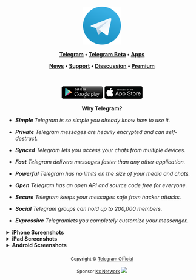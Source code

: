 <div align="center">

[<img src="https://github.com/TelegramBeta/Telegram/blob/main/Assets/telegram.png" width="100px" >](https://github.com/TelegramOfficial)

<b>

<a href="https://github.com/TelegramOfficial/Telegram">Telegram</a> • <a href="https://github.com/TelegramBeta">Telegram Beta</a> • <a href="https://github.com/TelegramOfficial/Apps">Apps</a>

<a href="https://github.com/TelegramOfficial/News">News</a> • <a href="https://github.com/TelegramOfficial/Support">Support</a> • <a href="https://github.com/TelegramOfficial/Discussions">Disscussion</a> • <a href="https://github.com/TelegramOfficial/Premium">Premium</a>

<br> 

[<img src="https://github.com/TelegramOfficial/.github/blob/main/Assets/Play-Store.png" width="110" height="auto">](https://play.google.com/store/apps/details?id=org.telegram.messenger)
[<img src="https://github.com/TelegramOfficial/.github/blob/main/Assets/App-Store.png" width="100" height="auto">](https://telegram.org/dl/ios)


**Why Telegram?**

</b>
</div>

- ***Simple*** *Telegram is so simple you already know how to use it.*

- ***Private*** *Telegram messages are heavily encrypted and can self-destruct.*

- ***Synced*** *Telegram lets you access your chats from multiple devices.*

- ***Fast*** *Telegram delivers messages faster than any other application.*

- ***Powerful*** *Telegram has no limits on the size of your media and chats.*

- ***Open*** *Telegram has an open API and source code free for everyone.*

- ***Secure*** *Telegram keeps your messages safe from hacker attacks.*

- ***Social*** *Telegram groups can hold up to 200,000 members.*

- ***Expressive*** *Telegramlets you completely customize your messenger.*

 <details>
<summary><b>iPhone Screenshots</b></summary>
 <div align="center">
<br>

<img src="https://is3-ssl.mzstatic.com/image/thumb/Purple122/v4/15/e4/b8/15e4b8d3-46c1-3cc5-f022-0df342021ed2/pr_source.png/600x0w.webp?raw=true" style="width: 23%;margin:16px;" />&nbsp;&nbsp; <img src="https://is4-ssl.mzstatic.com/image/thumb/Purple122/v4/e5/33/43/e53343dd-f3e9-331d-6bdf-22e941f90cde/pr_source.png/600x0w.webp?raw=true" style="width: 23%;margin:16px;" />&nbsp;&nbsp;
<img src="https://is4-ssl.mzstatic.com/image/thumb/Purple112/v4/79/c4/33/79c433cb-1e19-645e-ae40-847809ab7e21/pr_source.png/600x0w.webp?raw=true" style="width: 23%;margin:16px;" />&nbsp;&nbsp;
<img src="https://is4-ssl.mzstatic.com/image/thumb/Purple122/v4/92/b7/d2/92b7d225-c365-8735-0f2c-3eb91750447a/pr_source.png/600x0w.webp?raw=true" style="width: 23%;margin:16px;" />&nbsp;&nbsp; <img src="https://is1-ssl.mzstatic.com/image/thumb/Purple122/v4/f6/85/8d/f6858d13-be2f-b6c5-7213-22ec095a2c4d/pr_source.png/600x0w.webp?raw=true" style="width: 23%;margin:16px;" />&nbsp;&nbsp;
<img src="https://is5-ssl.mzstatic.com/image/thumb/Purple112/v4/9c/5c/02/9c5c0253-ec28-72fe-b9c4-e068e6185553/pr_source.png/600x0w.webp?raw=true" style="width: 23%;margin:16px;" />&nbsp;&nbsp;

 </div>
</details>
 <details>
<summary><b>iPad Screenshots</b></summary>
 <div align="center">
<br>

<img src="https://is1-ssl.mzstatic.com/image/thumb/Purple122/v4/da/cd/cc/dacdcc5b-3913-2614-82a8-4bb1c9d9ed0d/pr_source.jpg/1286x0w.webp?raw=true" style="width: 100%;margin:16px;" />&nbsp;&nbsp;
<img src="https://is1-ssl.mzstatic.com/image/thumb/Purple122/v4/fa/33/64/fa3364a3-6376-b295-e033-8e6ada52cd38/pr_source.jpg/1286x0w.webp?raw=true" style="width: 100%;margin:16px;" />&nbsp;&nbsp;

</div>
</details>
 <details>
<summary><b>Android Screenshots</b></summary>
 <div align="center">

<img src="https://play-lh.googleusercontent.com/wlwY1vowGxTrvQMRDHJD21iYBG7S_E09QbKPY-L6dqEc4UxCi0fDQiNuCBonFYED1yU=w1052-h592-rw?raw=true" style="width: 23%;margin:16px;" />&nbsp;&nbsp;
<img src="https://play-lh.googleusercontent.com/NaeXtT-aGP9_R8LROs3XyWVc6eU7sxYuuywNwg3c99AjRtj6cCoPaJynhP0t8uynF6hm=w1052-h592-rw?raw=true" style="width: 23%;margin:16px;" />&nbsp;&nbsp;
<img src="https://play-lh.googleusercontent.com/J5JG9T92CSZopWKloI00_DsmyQprRvEwItBwPkESjcAlIKy5v4ae3T4pmbH1sWFf3RTQ=w1052-h592-rw?raw=true" style="width: 23%;margin:16px;" />&nbsp;&nbsp;
<img src="https://play-lh.googleusercontent.com/9HoCw2kOVFD504YpjDyk1Aa5WtcbDsxS_wesF-yT-5iHEvRgHZXT22g2clFXGGwoCTOt=w1052-h592-rw?raw=true" style="width: 23%;margin:16px;" />&nbsp;&nbsp;
<img src="https://play-lh.googleusercontent.com/bDGf2oHe1y_uaFE6XCh2kYicn3-1yiLMTI5hae9s5zMaNPzOpj04An1URWQyw5m5JhA=w1052-h592-rw?raw=true" style="width: 23%;margin:16px;" />&nbsp;&nbsp;
<img src="https://play-lh.googleusercontent.com/v0zodHEHUcMgUZSK490M9L5c3Grk5pkDHL-TTdfQK3098Wg0W2bxbK1-cmgN9aKEuQ=w1052-h592-rw?raw=true" style="width: 23%;margin:16px;" />&nbsp;&nbsp;

</div>
</details>
<div align="center">

<sub> Copyright © [Telegram Official](https://github.com/TelegramOfficial)

<sup>Sponsor [Kx Network](https://github.com/ikx7a/KxNetwork) [<img src="https://github.com/TelegramOfficial/Premium/blob/main/assets/verified.png" width="9" height="auto">](https://github.com/ikx7a)

</div>















